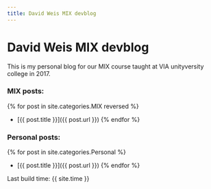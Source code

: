 ```yaml
---
title: David Weis MIX devblog
---
```


# David Weis MIX devblog

This is my personal blog for our MIX course taught at VIA unityversity college in 2017.

### MIX posts:

{% for post in site.categories.MIX reversed %}
- [{{ post.title }}]({{ post.url }})
{% endfor %}

### Personal posts:

{% for post in site.categories.Personal %}
- [{{ post.title }}]({{ post.url }})
{% endfor %}


Last build time: {{ site.time }}
